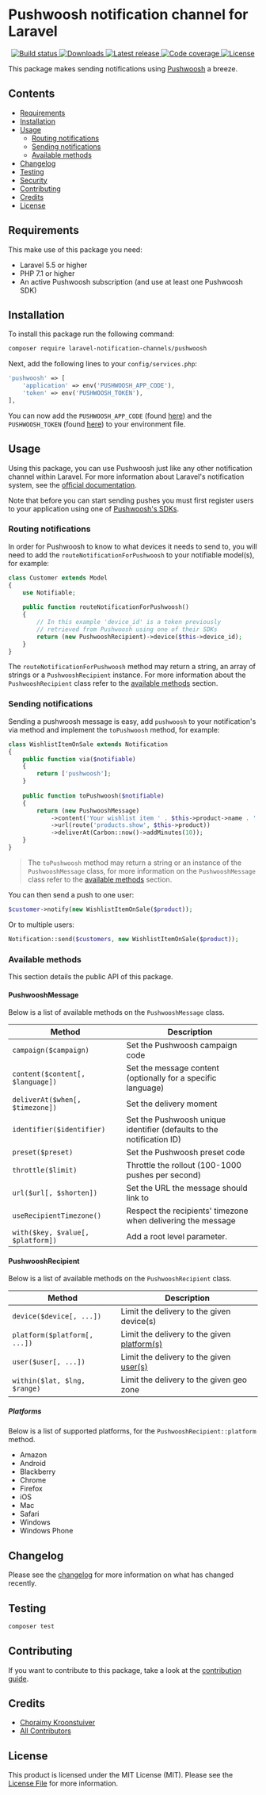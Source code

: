 # Pushwoosh notification channel for Laravel

<p align="center">
    <a href="https://travis-ci.org/laravel-notification-channels/pushwoosh">
        <img src="https://travis-ci.org/laravel-notification-channels/pushwoosh.svg?branch=master" alt="Build status">
    </a>
    <a href="https://packagist.org/packages/laravel-notification-channels/pushwoosh">
        <img src="https://poser.pugx.org/laravel-notification-channels/pushwoosh/downloads" alt="Downloads">
    </a>
    <a href="https://packagist.org/packages/laravel-notification-channels/pushwoosh">
        <img src="https://poser.pugx.org/laravel-notification-channels/pushwoosh/v/stable" alt="Latest release">
    </a>
    <a href="https://scrutinizer-ci.com/g/laravel-notification-channels/pushwoosh/">
        <img src="https://scrutinizer-ci.com/g/laravel-notification-channels/pushwoosh/badges/coverage.png?b=master" alt="Code coverage">
    </a>
    <a href="LICENSE.md">
        <img src="https://poser.pugx.org/laravel-notification-channels/pushwoosh/license" alt="License">
    </a>
</p>

This package makes sending notifications using [Pushwoosh](https://www.pushwoosh.com/) a breeze.

## Contents
- [Requirements](#requirements)
- [Installation](#installation)
- [Usage](#usage)
    - [Routing notifications](#routing-notifications)
    - [Sending notifications](#sending-notifications)
    - [Available methods](#available-methods)
- [Changelog](#changelog)
- [Testing](#testing)
- [Security](#security)
- [Contributing](#contributing)
- [Credits](#credits)
- [License](#license)

## Requirements
This make use of this package you need:
- Laravel 5.5 or higher
- PHP 7.1 or higher
- An active Pushwoosh subscription (and use at least one Pushwoosh SDK)

## Installation
To install this package run the following command:

```bash
composer require laravel-notification-channels/pushwoosh
```

Next, add the following lines to your `config/services.php`:

```php
'pushwoosh' => [
    'application' => env('PUSHWOOSH_APP_CODE'),
    'token' => env('PUSHWOOSH_TOKEN'),
],
```

You can now add the `PUSHWOOSH_APP_CODE` (found [here](https://go.pushwoosh.com/v2/applications)) and the
`PUSHWOOSH_TOKEN` (found [here](https://go.pushwoosh.com/v2/api_access)) to your environment file.

## Usage
Using this package, you can use Pushwoosh just like any other notification channel within Laravel. For more information
about Laravel's notification system, see the [official documentation](https://laravel.com/docs/master/notifications).

Note that before you can start sending pushes you must first register users to your application using one of
[Pushwoosh's SDKs](https://docs.pushwoosh.com/platform-docs/getting-started/untitled-2).

### Routing notifications
In order for Pushwoosh to know to what devices it needs to send to, you will need to add the
`routeNotificationForPushwoosh` to your notifiable model(s), for example:

```php
class Customer extends Model
{
    use Notifiable;
    
    public function routeNotificationForPushwoosh()
    {
        // In this example 'device_id' is a token previously
        // retrieved from Pushwoosh using one of their SDKs
        return (new PushwooshRecipient)->device($this->device_id);
    }
}
```

The `routeNotificationForPushwoosh` method may return a string, an array of strings or a `PushwooshRecipient` instance.
For more information about the `PushwooshRecipient` class refer to the [available methods](#pushwooshrecipient) section.

### Sending notifications
Sending a pushwoosh message is easy, add `pushwoosh` to your notification's via method and implement the `toPushwoosh`
method, for example:

```php
class WishlistItemOnSale extends Notification
{
    public function via($notifiable)
    {
        return ['pushwoosh'];
    }
    
    public function toPushwoosh($notifiable)
    {
        return (new PushwooshMessage)
            ->content('Your wishlist item ' . $this->product->name . ' is on sale, get it now!')
            ->url(route('products.show', $this->product))
            ->deliverAt(Carbon::now()->addMinutes(10));
    }
}
```

> The `toPushwoosh` method may return a string or an instance of the `PushwooshMessage` class, for more information on
the `PushwooshMessage` class refer to the [available methods](#pushwooshmessage) section.

You can then send a push to one user:
```php
$customer->notify(new WishlistItemOnSale($product));
```

Or to multiple users:
```php
Notification::send($customers, new WishlistItemOnSale($product));
```

### Available methods
This section details the public API of this package.

#### PushwooshMessage
Below is a list of available methods on the `PushwooshMessage` class.

Method                           | Description
---------------------------------|---
`campaign($campaign)`            | Set the Pushwoosh campaign code
`content($content[, $language])` | Set the message content (optionally for a specific language)
`deliverAt($when[, $timezone])`  | Set the delivery moment
`identifier($identifier)`        | Set the Pushwoosh unique identifier (defaults to the notification ID)
`preset($preset)`                | Set the Pushwoosh preset code
`throttle($limit)`               | Throttle the rollout (100-1000 pushes per second)
`url($url[, $shorten])`          | Set the URL the message should link to
`useRecipientTimezone()`         | Respect the recipients' timezone when delivering the message
`with($key, $value[, $platform])`| Add a root level parameter.

#### PushwooshRecipient
Below is a list of available methods on the `PushwooshRecipient` class.

Method                       | Description
-----------------------------|---
`device($device[, ...])`     | Limit the delivery to the given device(s)
`platform($platform[, ...])` | Limit the delivery to the given [platform(s)](#platforms)
`user($user[, ...])`         | Limit the delivery to the given  [user(s)](https://www.pushwoosh.com/platform-docs/api-reference/user-centric-api)
`within($lat, $lng, $range)` | Limit the delivery to the given geo zone

##### Platforms
Below is a list of supported platforms, for the `PushwooshRecipient::platform` method.

- Amazon
- Android
- Blackberry
- Chrome
- Firefox
- iOS
- Mac
- Safari
- Windows
- Windows Phone

## Changelog
Please see the [changelog](CHANGELOG.md) for more information on what has changed recently.

## Testing
``` bash
composer test
```

## Contributing
If you want to contribute to this package, take a look at the [contribution guide](CONTRIBUTING.md).

## Credits
- [Choraimy Kroonstuiver](https://github.com/axlon)
- [All Contributors](../../contributors)

## License
This product is licensed under the MIT License (MIT). Please see the [License File](LICENSE.md) for more information.
